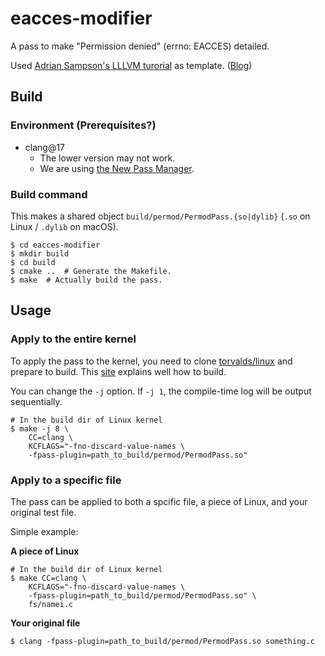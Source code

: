 # eacces-modifier

A pass to make "Permission denied" (errno: EACCES) detailed.

Used [Adrian Sampson's LLLVM turorial](https://github.com/sampsyo/llvm-pass-skeleton) as template.
([Blog](https://www.cs.cornell.edu/~asampson/blog/llvm.html))

## Build

### Environment (Prerequisites?)

- clang@17
  - The lower version may not work.
  - We are using [the New Pass Manager](https://llvm.org/docs/NewPassManager.html).

### Build command

This makes a shared object `build/permod/PermodPass.{so|dylib}` (`.so` on Linux / `.dylib` on macOS).

```
$ cd eacces-modifier
$ mkdir build
$ cd build
$ cmake ..  # Generate the Makefile.
$ make  # Actually build the pass.
```


## Usage

### Apply to the entire kernel

To apply the pass to the kernel, you need to clone [torvalds/linux](https://github.com/torvalds/linux) and prepare to build.
This [site](https://phoenixnap.com/kb/build-linux-kernel) explains well how to build.


You can change the `-j` option.
If `-j 1`, the compile-time log will be output sequentially.

```
# In the build dir of Linux kernel
$ make -j 8 \
    CC=clang \
    KCFLAGS="-fno-discard-value-names \
    -fpass-plugin=path_to_build/permod/PermodPass.so"
```

### Apply to a specific file

The pass can be applied to both a spcific file, a piece of Linux, and your original test file.


Simple example:

**A piece of Linux**

```
# In the build dir of Linux kernel
$ make CC=clang \
    KCFLAGS="-fno-discard-value-names \
    -fpass-plugin=path_to_build/permod/PermodPass.so" \
    fs/namei.c
```

**Your original file**

```
$ clang -fpass-plugin=path_to_build/permod/PermodPass.so something.c
```





